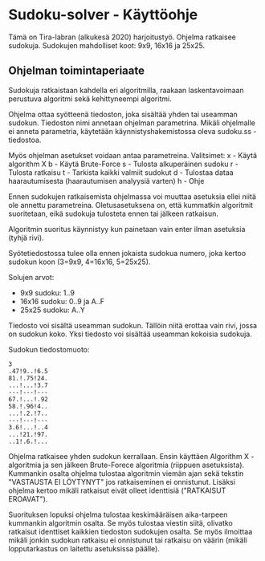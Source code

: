 # Sudoku-solver - Käyttöohje

Tämä on Tira-labran (alkukesä 2020) harjoitustyö. Ohjelma ratkaisee sudokuja. Sudokujen mahdolliset koot: 9x9, 16x16 ja 25x25.

## Ohjelman toimintaperiaate
Sudokuja ratkaistaan kahdella eri algoritmilla, raakaan laskentavoimaan perustuva algoritmi sekä kehittyneempi algoritmi.

Ohjelma ottaa syötteenä tiedoston, joka sisältää yhden tai useamman sudokun. Tiedoston nimi annetaan ohjelman parametrina. Mikäli ohjelmalle ei anneta parametria, käytetään käynnistyshakemistossa oleva sudoku.ss -tiedostoa.

Myös ohjelman asetukset voidaan antaa parametreina. Valitsimet:
x - Käytä algorithm X
b - Käytä Brute-Force
s - Tulosta alkuperäinen sudoku
r - Tulosta ratkaisu
t - Tarkista kaikki valmiit sudokut
d - Tulostaa dataa haarautumisesta (haarautumisen analyysiä varten)
h - Ohje

Ennen sudokujen ratkaisemista ohjelmassa voi muuttaa asetuksia ellei niitä ole annettu parametreina. Oletusasetuksena on, että kummatkin algoritmit suoritetaan, eikä sudokuja tulosteta ennen tai jälkeen ratkaisun. 

Algoritmin suoritus käynnistyy kun painetaan vain enter ilman asetuksia (tyhjä rivi).

Syötetiedostossa tulee olla ennen jokaista sudokua numero, joka kertoo sudokun koon (3=9x9, 4=16x16, 5=25x25).

Solujen arvot:

* 9x9 sudoku: 1..9
* 16x16 sudoku: 0..9 ja A..F
* 25x25 sudoku: A..Y

Tiedosto voi sisältä useamman sudokun. Tällöin niitä erottaa vain rivi, jossa on sudokun koko. Yksi tiedosto voi sisältää useamman kokoisia sudokuja.

Sudokun tiedostomuoto:

    3
    .47!9..!6.5
    81.!.75!24.
    ...!...!3.7
    ---!---!---
    67.!...!.92
    58.!.96!4..
    ...!.2.!7..
    ---!---!---
    3.6!...!..4
    ...!21.!97.
    ..1!.6.!...
    
Ohjelma ratkaisee yhden sudokun kerrallaan. Ensin käyttäen Algorithm X -algoritmia ja sen jälkeen Brute-Forece algoritmia (riippuen asetuksista). Kummankin osalta ohjelma tulostaa algoritmin viemän ajan sekä tekstin "VASTAUSTA EI LÖYTYNYT" jos ratkaiseminen ei onnistunut. Lisäksi ohjelma kertoo mikäli ratkaisut eivät olleet identtisiä ("RATKAISUT EROAVAT").

Suorituksen lopuksi ohjelma tulostaa keskimääräisen aika-tarpeen kummankin algoritmin osalta. Se myös tulostaa viestin siitä, olivatko ratkaisut identtiset kaikkien tiedoston sudokujen osalta. Se myös ilmoittaa mikäli jonkin sudokun ratkaisu ei onnistunut tai ratkaisu on väärin (mikäli lopputarkastus on laitettu asetuksissa päälle).

